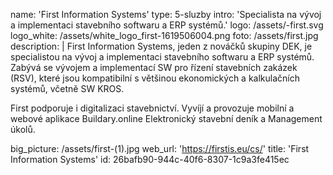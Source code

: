 name: 'First Information Systems'
type: 5-sluzby
intro: 'Specialista na vývoj a implementaci stavebního softwaru a ERP systémů.'
logo: /assets/-first.svg
logo_white: /assets/white_logo_first-1619506004.png
foto: /assets/first.jpg
description: |
  First Information Systems, jeden z nováčků skupiny DEK, je specialistou na vývoj a implementaci stavebního softwaru a ERP systémů. Zabývá se vývojem a implementací SW pro řízení stavebních zakázek (RSV), které jsou kompatibilní s většinou ekonomických a kalkulačních systémů, včetně SW KROS.
  
  First podporuje i digitalizaci stavebnictví. Vyvíjí a provozuje mobilní a webové aplikace Buildary.online Elektronický stavební deník a Management úkolů.
  
big_picture: /assets/first-(1).jpg
web_url: 'https://firstis.eu/cs/'
title: 'First Information Systems'
id: 26bafb90-944c-40f6-8307-1c9a3fe415ec
